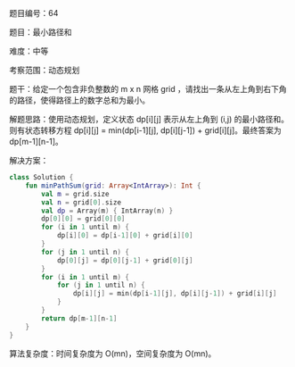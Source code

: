 题目编号：64

题目：最小路径和

难度：中等

考察范围：动态规划

题干：给定一个包含非负整数的 m x n 网格 grid ，请找出一条从左上角到右下角的路径，使得路径上的数字总和为最小。

解题思路：使用动态规划，定义状态 dp[i][j] 表示从左上角到 (i,j) 的最小路径和。则有状态转移方程 dp[i][j] = min(dp[i-1][j], dp[i][j-1]) + grid[i][j]。最终答案为 dp[m-1][n-1]。

解决方案：

```kotlin
class Solution {
    fun minPathSum(grid: Array<IntArray>): Int {
        val m = grid.size
        val n = grid[0].size
        val dp = Array(m) { IntArray(n) }
        dp[0][0] = grid[0][0]
        for (i in 1 until m) {
            dp[i][0] = dp[i-1][0] + grid[i][0]
        }
        for (j in 1 until n) {
            dp[0][j] = dp[0][j-1] + grid[0][j]
        }
        for (i in 1 until m) {
            for (j in 1 until n) {
                dp[i][j] = min(dp[i-1][j], dp[i][j-1]) + grid[i][j]
            }
        }
        return dp[m-1][n-1]
    }
}
```

算法复杂度：时间复杂度为 O(mn)，空间复杂度为 O(mn)。